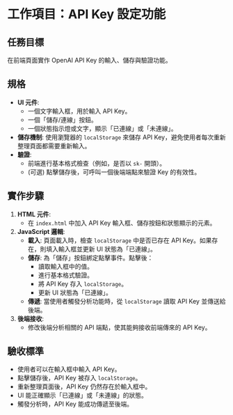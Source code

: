 # 工作項目：API Key 設定功能

## 任務目標
在前端頁面實作 OpenAI API Key 的輸入、儲存與驗證功能。

## 規格
- **UI 元件**:
  - 一個文字輸入框，用於輸入 API Key。
  - 一個「儲存/連線」按鈕。
  - 一個狀態指示燈或文字，顯示「已連線」或「未連線」。
- **儲存機制**: 使用瀏覽器的 `localStorage` 來儲存 API Key，避免使用者每次重新整理頁面都需要重新輸入。
- **驗證**:
  - 前端進行基本格式檢查（例如，是否以 `sk-` 開頭）。
  - (可選) 點擊儲存後，可呼叫一個後端端點來驗證 Key 的有效性。

## 實作步驟
1.  **HTML 元件**:
    -   在 `index.html` 中加入 API Key 輸入框、儲存按鈕和狀態顯示的元素。
2.  **JavaScript 邏輯**:
    -   **載入**: 頁面載入時，檢查 `localStorage` 中是否已存在 API Key。如果存在，則填入輸入框並更新 UI 狀態為「已連線」。
    -   **儲存**: 為「儲存」按鈕綁定點擊事件。點擊後：
        -   讀取輸入框中的值。
        -   進行基本格式驗證。
        -   將 API Key 存入 `localStorage`。
        -   更新 UI 狀態為「已連線」。
    -   **傳遞**: 當使用者觸發分析功能時，從 `localStorage` 讀取 API Key 並傳送給後端。
3.  **後端接收**:
    -   修改後端分析相關的 API 端點，使其能夠接收前端傳來的 API Key。

## 驗收標準
-   使用者可以在輸入框中輸入 API Key。
-   點擊儲存後，API Key 被存入 `localStorage`。
-   重新整理頁面後，API Key 仍然存在於輸入框中。
-   UI 能正確顯示「已連線」或「未連線」的狀態。
-   觸發分析時，API Key 能成功傳遞至後端。
